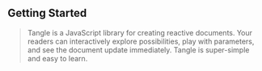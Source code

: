 ## Getting Started

>Tangle is a JavaScript library for creating reactive documents. Your readers can interactively explore possibilities, play with parameters, and see the document update immediately. Tangle is super-simple and easy to learn.
>
